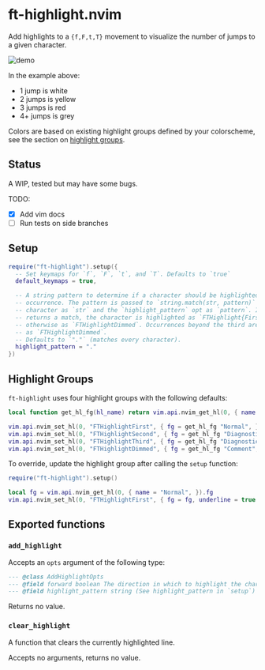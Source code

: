 # ft-highlight.nvim

Add highlights to a `{f,F,t,T}` movement to visualize the number of jumps to a given character.

![demo](https://elanmed.dev/nvim-plugins/ft-highlight.png)

In the example above:
- 1 jump is white
- 2 jumps is yellow
- 3 jumps is red
- 4+ jumps is grey

Colors are based on existing highlight groups defined by your colorscheme, see the section
on [highlight groups](#highlight-groups).

## Status
 
A WIP, tested but may have some bugs.

TODO:
- [x] Add vim docs
- [ ] Run tests on side branches

## Setup

```lua
require("ft-highlight").setup({
  -- Set keymaps for `f`, `F`, `t`, and `T`. Defaults to `true`
  default_keymaps = true, 

  -- A string pattern to determine if a character should be highlighted according to its 
  -- occurrence. The pattern is passed to `string.match(str, pattern)` with the current 
  -- character as `str` and the `highlight_pattern` opt as `pattern`. If `string.match` 
  -- returns a match, the character is highlighted as `FTHighlight{First,Second,Third}`, 
  -- otherwise as `FTHighlightDimmed`. Occurrences beyond the third are also highlighted 
  -- as `FTHighlightDimmed`. 
  -- Defaults to `"."` (matches every character).
  highlight_pattern = "."
})
```

## Highlight Groups

`ft-highlight` uses four highlight groups with the following defaults:

```lua
local function get_hl_fg(hl_name) return vim.api.nvim_get_hl(0, { name = hl_name, }).fg end

vim.api.nvim_set_hl(0, "FTHighlightFirst", { fg = get_hl_fg "Normal", })
vim.api.nvim_set_hl(0, "FTHighlightSecond", { fg = get_hl_fg "DiagnosticWarn", bold = true, })
vim.api.nvim_set_hl(0, "FTHighlightThird", { fg = get_hl_fg "DiagnosticError", bold = true, })
vim.api.nvim_set_hl(0, "FTHighlightDimmed", { fg = get_hl_fg "Comment", })
```

To override, update the highlight group after calling the `setup` function:

```lua
require("ft-highlight").setup()

local fg = vim.api.nvim_get_hl(0, { name = "Normal", }).fg
vim.api.nvim_set_hl(0, "FTHighlightFirst", { fg = fg, underline = true })
```

## Exported functions

### `add_highlight`

Accepts an `opts` argument of the following type:

```lua
--- @class AddHighlightOpts
--- @field forward boolean The direction in which to highlight the char occurrences
--- @field highlight_pattern string (See highlight_pattern in `setup`)
```

Returns no value.

### `clear_highlight`

A function that clears the currently highlighted line.

Accepts no arguments, returns no value.
